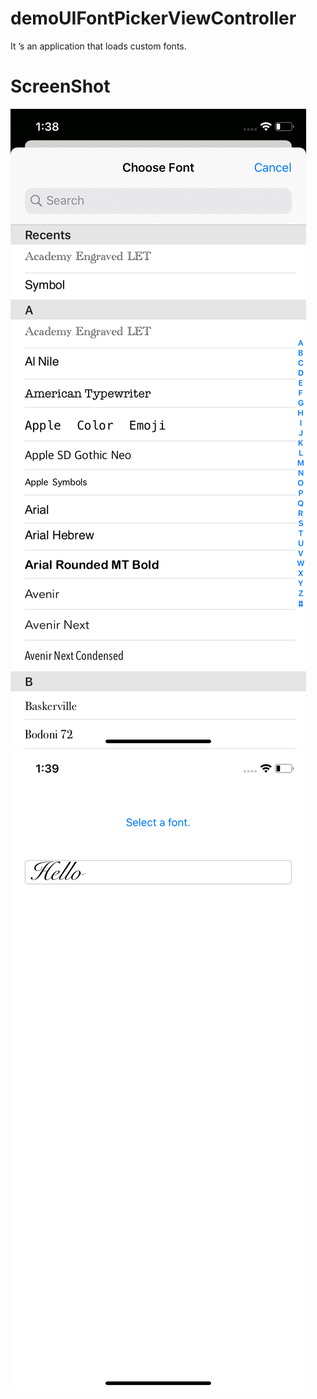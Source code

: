 # demoUIFontPickerViewController
It ’s an application that loads custom fonts.

# ScreenShot
![1](/images/ScreenShot1.png) 
![2](/images/ScreenShot2.png) 
